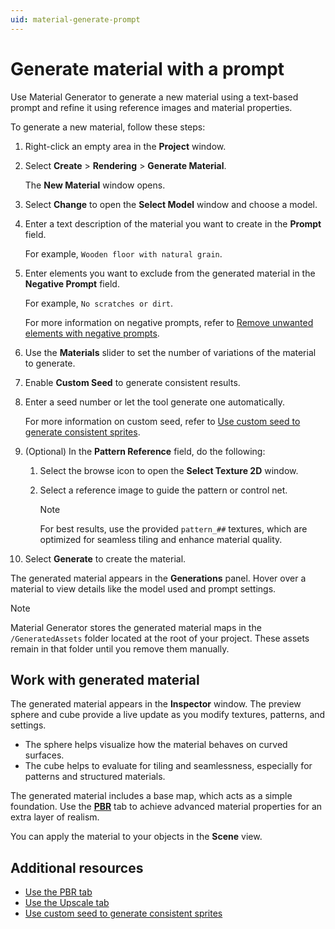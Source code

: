 ```yaml
---
uid: material-generate-prompt
---
```


# Generate material with a prompt

Use Material Generator to generate a new material using a text-based prompt and refine it using reference images and material properties.

To generate a new material, follow these steps:

1. Right-click an empty area in the **Project** window.
1. Select **Create** > **Rendering** > **Generate Material**.

   The **New Material** window opens. 
1. Select **Change** to open the **Select Model** window and choose a model.
1. Enter a text description of the material you want to create in the **Prompt** field.

   For example, `Wooden floor with natural grain`.

1. Enter elements you want to exclude from the generated material in the **Negative Prompt** field.

   For example, `No scratches or dirt`.

   For more information on negative prompts, refer to [Remove unwanted elements with negative prompts](xref:negative-prompt).

1. Use the **Materials** slider to set the number of variations of the material to generate.
1. Enable **Custom Seed** to generate consistent results.
1. Enter a seed number or let the tool generate one automatically.

    For more information on custom seed, refer to [Use custom seed to generate consistent sprites](xref:custom-seed).
1. (Optional) In the **Pattern Reference** field, do the following:
   1. Select the browse icon to open the **Select Texture 2D** window.
   2. Select a reference image to guide the pattern or control net.

      > [!NOTE]
      > For best results, use the provided `pattern_##` textures, which are optimized for seamless tiling and enhance material quality.
1. Select **Generate** to create the material.

The generated material appears in the **Generations** panel. Hover over a material to view details like the model used and prompt settings.

> [!NOTE]
> Material Generator stores the generated material maps in the `/GeneratedAssets` folder located at the root of your project. These assets remain in that folder until you remove them manually.

## Work with generated material

The generated material appears in the **Inspector** window. The preview sphere and cube provide a live update as you modify textures, patterns, and settings.

* The sphere helps visualize how the material behaves on curved surfaces.
* The cube helps to evaluate for tiling and seamlessness, especially for patterns and structured materials.

The generated material includes a base map, which acts as a simple foundation. Use the [**PBR**](xref:material-pbr) tab to achieve advanced material properties for an extra layer of realism.

You can apply the material to your objects in the **Scene** view. 

## Additional resources

* [Use the PBR tab](xref:material-pbr)
* [Use the Upscale tab](xref:material-upscale)
* [Use custom seed to generate consistent sprites](xref:custom-seed)